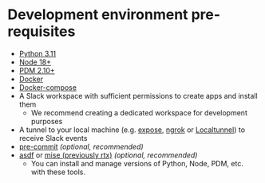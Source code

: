 # Development environment pre-requisites

- [Python 3.11](https://www.python.org/downloads/)
- [Node 18+](https://nodejs.org/en/download)
- [PDM 2.10+](https://pdm-project.org/latest/)
- [Docker](https://docs.docker.com/engine/install/)
- [Docker-compose](https://github.com/docker/compose?tab=readme-ov-file#where-to-get-docker-compose)
- A Slack workspace with sufficient permissions to create apps and install them
  - We recommend creating a dedicated workspace for development purposes
- A tunnel to your local machine (e.g. [expose](https://expose.dev/), [ngrok](https://ngrok.com/) or [Localtunnel](https://theboroer.github.io/localtunnel-www/)) to receive Slack events
- [pre-commit](https://pre-commit.com/#install) _(optional, recommended)_
- [asdf](https://asdf-vm.com/#/core-manage-asdf-vm) or [mise (previously rtx)](https://github.com/jdx/mise) _(optional, recommended)_
  - You can install and manage versions of Python, Node, PDM, etc. with these tools.
